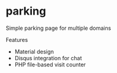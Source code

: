 # parking
Simple parking page for multiple domains

Features
* Material design
* Disqus integration for chat
* PHP file-based visit counter
